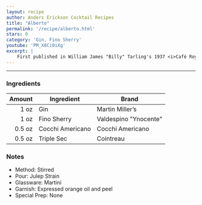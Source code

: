 ```yaml
---
layout: recipe
author: Anders Erickson Cocktail Recipes
title: "Alberto"
permalink: '/recipe/alberto.html'
stars: 0
category: 'Gin, Fino Sherry'
youtube: 'PM_X8Ci0iXg'
excerpt: |
    First published in William James "Billy" Tarling's 1937 <i>Café Royal Bar Book</i> where the invention of this cocktail is credited to A. J. Smith.
---
```


---

### Ingredients

| Amount | Ingredient       | Brand                 |
| -----: | ---------------- | --------------------- |
|   1 oz | Gin              | Martin Miller’s       |
|   1 oz | Fino Sherry      | Valdespino "Ynocente" |
| 0.5 oz | Cocchi Americano | Cocchi Americano      |
| 0.5 oz | Triple Sec       | Cointreau             |

### Notes

- Method: Stirred
- Pour: Julep Strain
- Glassware: Martini
- Garnish: Expressed orange oil and peel
- Special Prep: None
